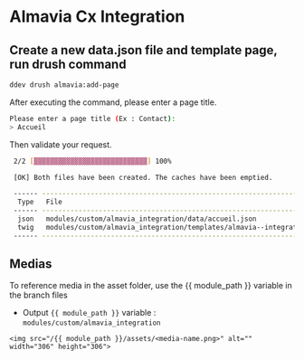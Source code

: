 # Almavia Cx Integration

## Create a new data.json file and template page, run drush command

````bash
ddev drush almavia:add-page
````

After executing the command, please enter a page title.

```bash
Please enter a page title (Ex : Contact):
> Accueil
```

Then validate your request.

```bash
 2/2 [▓▓▓▓▓▓▓▓▓▓▓▓▓▓▓▓▓▓▓▓▓▓▓▓▓▓▓▓] 100%

 [OK] Both files have been created. The caches have been emptied.

 ------ --------------------------------------------------------------------------------------
  Type   File
 ------ --------------------------------------------------------------------------------------
  json   modules/custom/almavia_integration/data/accueil.json
  twig   modules/custom/almavia_integration/templates/almavia--integration--accueil.html.twig
 ------ --------------------------------------------------------------------------------------
```

## Medias

To reference media in the asset folder, use the {{ module_path }} variable in the branch files
- Output `{{ module_path }}` variable :  `modules/custom/almavia_integration`

```twig
<img src="/{{ module_path }}/assets/<media-name.png>" alt="" width="306" height="306">
```

